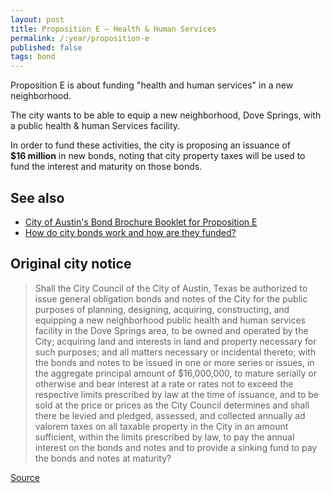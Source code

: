 ```yaml
---
layout: post
title: Proposition E – Health & Human Services
permalink: /:year/proposition-e
published: false
tags: bond
---
```


Proposition E is about funding "health and human services" in a new
neighborhood.

The city wants to be able to equip a new neighborhood, Dove Springs, with a
public health & human Services facility.

In order to fund these activities, the city is proposing an issuance
of <nobr><strong>$16 million</strong></nobr> in new bonds, noting that city
property taxes will be used to fund the interest and maturity on those bonds.

## See also

* [City of Austin's Bond Brochure Booklet for Proposition E](http://www.austintexas.gov/sites/default/files/files/Finance/CFO/2018-Bond/Prop_E_Health_and_Human_Services.pdf)
* [How do city bonds work and how are they funded?](/learn/municipal-bonds/)

## Original city notice

> Shall the City Council of the City of Austin, Texas be authorized to issue
> general obligation bonds and notes of the City for the public purposes of
> planning, designing, acquiring, constructing, and equipping a new neighborhood
> public health and human services facility in the Dove Springs area, to be
> owned and operated by the City; acquiring land and interests in land and
> property necessary for such purposes; and all matters necessary or incidental
> thereto; with the bonds and notes to be issued in one or more series or
> issues, in the aggregate principal amount of $16,000,000, to mature serially
> or otherwise and bear interest at a rate or rates not to exceed the respective
> limits prescribed by law at the time of issuance, and to be sold at the price
> or prices as the City Council determines and shall there be levied and
> pledged, assessed, and collected annually ad valorem taxes on all taxable
> property in the City in an amount sufficient, within the limits prescribed by
> law, to pay the annual interest on the bonds and notes and to provide a
> sinking fund to pay the bonds and notes at maturity?

<p class="source"><a href="https://www.austintexas.gov/edims/document.cfm?id=307013">Source</a></p>

